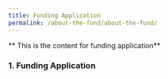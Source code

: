 ```yaml
---
title: Funding Application
permalink: /about-the-fund/about-the-fund/
---
```


** This is the content for funding application**  


### 1. Funding Application
